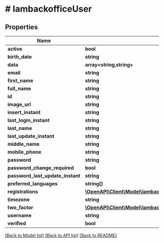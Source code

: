 # # IambackofficeUser


## Properties 


Name | Type | Description | Notes
------------ | ------------- | ------------- | -------------
**active**| **bool** |   | [optional]
**birth_date**| **string** |   | [optional]
**data**| **array<string,string>** |   | [optional]
**email**| **string** |   | [optional]
**first_name**| **string** |   | [optional]
**full_name**| **string** |   | [optional]
**id**| **string** |   | [optional]
**image_url**| **string** |   | [optional]
**insert_instant**| **string** |   | [optional]
**last_login_instant**| **string** |   | [optional]
**last_name**| **string** |   | [optional]
**last_update_instant**| **string** |   | [optional]
**middle_name**| **string** |   | [optional]
**mobile_phone**| **string** |   | [optional]
**password**| **string** |   | [optional]
**password_change_required**| **bool** |   | [optional]
**password_last_update_instant**| **string** |   | [optional]
**preferred_languages**| **string[]** |   | [optional]
**registrations**| [**\OpenAPI\Client\Model\IambackofficeUserRegistration[]**](IambackofficeUserRegistration.md) |   | [optional]
**timezone**| **string** |   | [optional]
**two_factor**| [**\OpenAPI\Client\Model\IambackofficeUserTwoFactorConfiguration**](IambackofficeUserTwoFactorConfiguration.md) |   | [optional]
**username**| **string** |   | [optional]
**verified**| **bool** |   | [optional]


[[Back to Model list]](../../README.md#models) [[Back to API list]](../../README.md#endpoints) [[Back to README]](../../README.md)


